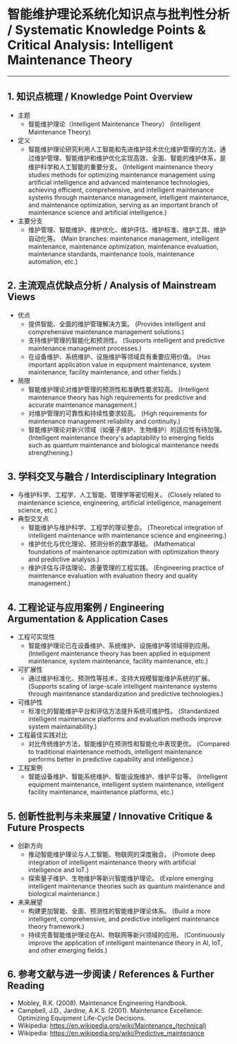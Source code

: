 # 智能维护理论系统化知识点与批判性分析 / Systematic Knowledge Points & Critical Analysis: Intelligent Maintenance Theory

---

## 1. 知识点梳理 / Knowledge Point Overview

- 主题
  - 智能维护理论（Intelligent Maintenance Theory）
      (Intelligent Maintenance Theory)
- 定义
  - 智能维护理论研究利用人工智能和先进维护技术优化维护管理的方法，通过维护管理、智能维护和维护优化实现高效、全面、智能的维护体系，是维护科学和人工智能的重要分支。
      (Intelligent maintenance theory studies methods for optimizing maintenance management using artificial intelligence and advanced maintenance technologies, achieving efficient, comprehensive, and intelligent maintenance systems through maintenance management, intelligent maintenance, and maintenance optimization, serving as an important branch of maintenance science and artificial intelligence.)
- 主要分支
  - 维护管理、智能维护、维护优化、维护评估、维护标准、维护工具、维护自动化等。
      (Main branches: maintenance management, intelligent maintenance, maintenance optimization, maintenance evaluation, maintenance standards, maintenance tools, maintenance automation, etc.)

## 2. 主流观点优缺点分析 / Analysis of Mainstream Views

- 优点
  - 提供智能、全面的维护管理解决方案。
      (Provides intelligent and comprehensive maintenance management solutions.)
  - 支持维护管理的智能化和预测性。
      (Supports intelligent and predictive maintenance management processes.)
  - 在设备维护、系统维护、设施维护等领域具有重要应用价值。
      (Has important application value in equipment maintenance, system maintenance, facility maintenance, and other fields.)
- 局限
  - 智能维护理论对维护管理的预测性和准确性要求较高。
      (Intelligent maintenance theory has high requirements for predictive and accurate maintenance management.)
  - 对维护管理的可靠性和持续性要求较高。
      (High requirements for maintenance management reliability and continuity.)
  - 智能维护理论对新兴领域（如量子维护、生物维护）的适应性有待加强。
      (Intelligent maintenance theory's adaptability to emerging fields such as quantum maintenance and biological maintenance needs strengthening.)

## 3. 学科交叉与融合 / Interdisciplinary Integration

- 与维护科学、工程学、人工智能、管理学等密切相关。
  (Closely related to maintenance science, engineering, artificial intelligence, management science, etc.)
- 典型交叉点
  - 智能维护与维护科学、工程学的理论整合。
      (Theoretical integration of intelligent maintenance with maintenance science and engineering.)
  - 维护优化与优化理论、预测分析的数学基础。
      (Mathematical foundations of maintenance optimization with optimization theory and predictive analysis.)
  - 维护评估与评估理论、质量管理的工程实践。
      (Engineering practice of maintenance evaluation with evaluation theory and quality management.)

## 4. 工程论证与应用案例 / Engineering Argumentation & Application Cases

- 工程可实现性
  - 智能维护理论已在设备维护、系统维护、设施维护等领域得到应用。
      (Intelligent maintenance theory has been applied in equipment maintenance, system maintenance, facility maintenance, etc.)
- 可扩展性
  - 通过维护标准化、预测性等技术，支持大规模智能维护系统的扩展。
      (Supports scaling of large-scale intelligent maintenance systems through maintenance standardization and predictive technologies.)
- 可维护性
  - 标准化的智能维护平台和评估方法提升系统可维护性。
      (Standardized intelligent maintenance platforms and evaluation methods improve system maintainability.)
- 工程最佳实践对比
  - 对比传统维护方法，智能维护在预测性和智能化中表现更优。
      (Compared to traditional maintenance methods, intelligent maintenance performs better in predictive capability and intelligence.)
- 工程案例
  - 智能设备维护、智能系统维护、智能设施维护、维护平台等。
      (Intelligent equipment maintenance, intelligent system maintenance, intelligent facility maintenance, maintenance platforms, etc.)

## 5. 创新性批判与未来展望 / Innovative Critique & Future Prospects

- 创新方向
  - 推动智能维护理论与人工智能、物联网的深度融合。
      (Promote deep integration of intelligent maintenance theory with artificial intelligence and IoT.)
  - 探索量子维护、生物维护等新兴智能维护理论。
      (Explore emerging intelligent maintenance theories such as quantum maintenance and biological maintenance.)
- 未来展望
  - 构建更加智能、全面、预测性的智能维护理论体系。
      (Build a more intelligent, comprehensive, and predictive intelligent maintenance theory framework.)
  - 持续完善智能维护理论在AI、物联网等新兴领域的应用。
      (Continuously improve the application of intelligent maintenance theory in AI, IoT, and other emerging fields.)

## 6. 参考文献与进一步阅读 / References & Further Reading

- Mobley, R.K. (2008). Maintenance Engineering Handbook.
- Campbell, J.D., Jardine, A.K.S. (2001). Maintenance Excellence: Optimizing Equipment Life-Cycle Decisions.
- Wikipedia: <https://en.wikipedia.org/wiki/Maintenance_(technical)>
- Wikipedia: <https://en.wikipedia.org/wiki/Predictive_maintenance>

